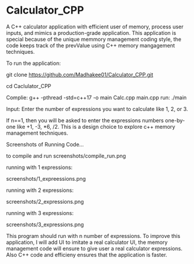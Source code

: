 # Calculator_CPP
A C++ calculator application with efficient user of memory, process user inputs, and mimics a production-grade application. This application is special because of the unique memmory management coding style, the code keeps track of the prevValue using C++ memory mangagement techniques. 


To run the application: 

git clone https://github.com/Madhakee01/Calculator_CPP.git

cd Caclulator_CPP

Complie: g++  -pthread -std=c++17 -o main Calc.cpp main.cpp
run: ./main

Input: Enter the number of expressions you want to calculate like 1, 2, or 3.

If n==1, then you will be asked to enter the expressions numbers one-by-one like +1, -3, *6, /2. This is a design choice to explore c++ memory management techniques.

Screenshots of Running Code...

to compile and run
screenshots/compile_run.png


running with 1 expressions:

screenshots/1_expreessions.png

running with 2 expressions:

screenshots/2_expressions.png

running with 3 expressions:

screenshots/3_expressions.png


This program should run with n number of expressions. To improve this application, I will add UI to imitate a real calculator UI, the memory management code will ensure to give user a real calculator expressions. Also C++ code and efficieny ensures that the application is faster. 
